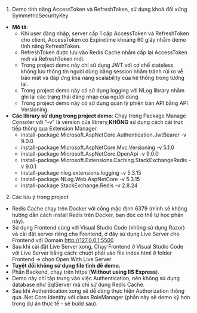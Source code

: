 1. Demo tính năng AccessToken và RefreshToken, sử dụng khoá đối xứng SymmetricSecurityKey
- **Mô tả**: 
  + Khi user đăng nhập, server cấp 1 cặp AccessToken và RefreshToken cho client, AccessToken có Expiretime khoảng 60 giây nhằm demo tính năng RefreshToken.
  + RefreshToken được lưu vào Redis Cache nhằm cấp lại AccessToken mới và RefreshToken mới.
  + Trong project demo này chỉ sử dụng JWT với cơ chế stateless, không lưu thông tin người dùng bằng session nhằm tránh rủi ro về bảo mật và đáp ứng khả năng scalability của hệ thống trong tương lai.
  + Trong project demo này có sử dụng logging với NLog library nhằm ghi lại các trạng thái đăng nhập của người dùng.
  + Trong project demo này có sử dụng quản lý phiên bản API bằng API Versioning.
- **Các library sử dụng trong project demo**: Chạy trong Package Manage Consoler với "-v" là version của library,**KHÔNG** sử dụng cách cài trực tiếp thông qua Extension Manager.
  + install-package Microsoft.AspNetCore.Authentication.JwtBearer -v 9.0.0
  + install-package Microsoft.AspNetCore.Mvc.Versioning -v 5.1.0
  + install-package Microsoft.AspNetCore.OpenApi -v 9.0.0
  + install-package Microsoft.Extensions.Caching.StackExchangeRedis -v 9.0.1
  + install-package nlog.extensions.logging -v 5.3.15
  + install-package NLog.Web.AspNetCore -v 5.3.15
  + install-package StackExchange.Redis -v 2.8.24

2. Các lưu ý trong project
- Redis Cache chạy trên Docker với cổng mặc định 6379 (mình sẽ không hướng dẫn cách install Redis trên Docker, bạn đọc có thể tự học phần này).
- Sử dụng Frontend cùng với Visual Studio Code (không sử dụng Razor) và cài đặt server riêng cho Frontend, ở đây sử dụng Live Server cho Frontend với Domain http://127.0.0.1:5500
- Sau khi cài đặt Live Server xong, Chạy Frontend ở Visual Studio Code với Live Server bằng cách: chuột phải vào file index.html ở folder Frontend -> chọn Open With Live Server
- **Tuyệt đối không sử dụng file tĩnh để demo.**
- Phần Backend, chạy trên https (**Without using IIS Express**).
- Demo này chỉ tập trung vào việc Authentication, nên không sử dụng database như SqlServer mà chỉ sử dụng Redis Cache.
- Sau khi Authentication xong sẽ dễ dàng thực hiện Authorization thông qua .Net Core Identity với class RoleManager (phần này sẽ demo kỹ hơn trong dự án thực tế - sẽ build sau).
  
